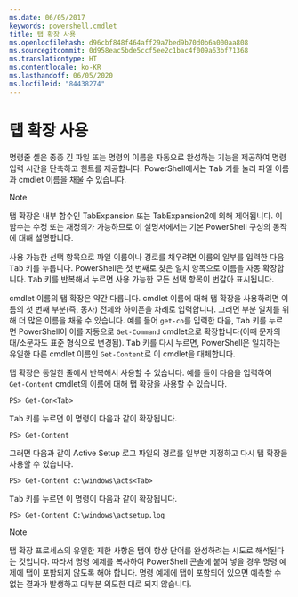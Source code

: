 ```yaml
---
ms.date: 06/05/2017
keywords: powershell,cmdlet
title: 탭 확장 사용
ms.openlocfilehash: d96cbf848f464aff29a7bed9b70d0b6a000aa808
ms.sourcegitcommit: 0d958eac5bde5ccf5ee2c1bac4f009a63bf71368
ms.translationtype: HT
ms.contentlocale: ko-KR
ms.lasthandoff: 06/05/2020
ms.locfileid: "84438274"
---
```

# <a name="using-tab-expansion"></a>탭 확장 사용

명령줄 셸은 종종 긴 파일 또는 명령의 이름을 자동으로 완성하는 기능을 제공하여 명령 입력 시간을 단축하고 힌트를 제공합니다. PowerShell에서는 <kbd>Tab</kbd> 키를 눌러 파일 이름과 cmdlet 이름을 채울 수 있습니다.

> [!NOTE]
> 탭 확장은 내부 함수인 TabExpansion 또는 TabExpansion2에 의해 제어됩니다. 이 함수는 수정 또는 재정의가 가능하므로 이 설명서에서는 기본 PowerShell 구성의 동작에 대해 설명합니다.

사용 가능한 선택 항목으로 파일 이름이나 경로를 채우려면 이름의 일부를 입력한 다음 <kbd>Tab</kbd> 키를 누릅니다. PowerShell은 첫 번째로 찾은 일치 항목으로 이름을 자동 확장합니다. <kbd>Tab</kbd> 키를 반복해서 누르면 사용 가능한 모든 선택 항목이 번갈아 표시됩니다.

cmdlet 이름의 탭 확장은 약간 다릅니다. cmdlet 이름에 대해 탭 확장을 사용하려면 이름의 첫 번째 부분(즉, 동사) 전체와 하이픈을 차례로 입력합니다. 그러면 부분 일치를 위해 더 많은 이름을 채울 수 있습니다. 예를 들어 `get-co`를 입력한 다음, <kbd>Tab</kbd> 키를 누르면 PowerShell이 이를 자동으로 `Get-Command` cmdlet으로 확장합니다(이때 문자의 대/소문자도 표준 형식으로 변경됨). <kbd>Tab</kbd> 키를 다시 누르면, PowerShell은 일치하는 유일한 다른 cmdlet 이름인 `Get-Content`로 이 cmdlet을 대체합니다.

탭 확장은 동일한 줄에서 반복해서 사용할 수 있습니다. 예를 들어 다음을 입력하여 `Get-Content` cmdlet의 이름에 대해 탭 확장을 사용할 수 있습니다.

```
PS> Get-Con<Tab>
```

<kbd>Tab</kbd> 키를 누르면 이 명령이 다음과 같이 확장됩니다.

```
PS> Get-Content
```

그러면 다음과 같이 Active Setup 로그 파일의 경로를 일부만 지정하고 다시 탭 확장을 사용할 수 있습니다.

```
PS> Get-Content c:\windows\acts<Tab>
```

<kbd>Tab</kbd> 키를 누르면 이 명령이 다음과 같이 확장됩니다.

```
PS> Get-Content C:\windows\actsetup.log
```

> [!NOTE]
> 탭 확장 프로세스의 유일한 제한 사항은 탭이 항상 단어를 완성하려는 시도로 해석된다는 것입니다. 따라서 명령 예제를 복사하여 PowerShell 콘솔에 붙여 넣을 경우 명령 예제에 탭이 포함되지 않도록 해야 합니다. 명령 예제에 탭이 포함되어 있으면 예측할 수 없는 결과가 발생하고 대부분 의도한 대로 되지 않습니다.

